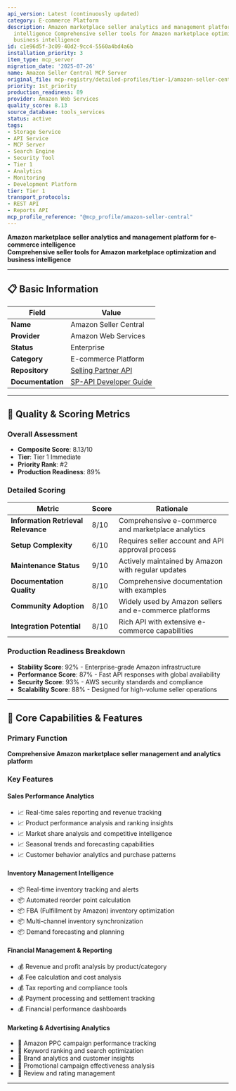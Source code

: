 ```yaml
---
api_version: Latest (continuously updated)
category: E-commerce Platform
description: Amazon marketplace seller analytics and management platform for e-commerce
  intelligence Comprehensive seller tools for Amazon marketplace optimization and
  business intelligence
id: c1e96d5f-3c09-40d2-9cc4-5560a4bd4a6b
installation_priority: 3
item_type: mcp_server
migration_date: '2025-07-26'
name: Amazon Seller Central MCP Server
original_file: mcp-registry/detailed-profiles/tier-1/amazon-seller-central-server-profile.md
priority: 1st_priority
production_readiness: 89
provider: Amazon Web Services
quality_score: 8.13
source_database: tools_services
status: active
tags:
- Storage Service
- API Service
- MCP Server
- Search Engine
- Security Tool
- Tier 1
- Analytics
- Monitoring
- Development Platform
tier: Tier 1
transport_protocols:
- REST API
- Reports API
mcp_profile_reference: "@mcp_profile/amazon-seller-central"
---
```


**Amazon marketplace seller analytics and management platform for e-commerce intelligence**  
**Comprehensive seller tools for Amazon marketplace optimization and business intelligence**

---

## 📋 Basic Information

| Field | Value |
|-------|-------|
| **Name** | Amazon Seller Central |
| **Provider** | Amazon Web Services |
| **Status** | Enterprise |
| **Category** | E-commerce Platform |
| **Repository** | [Selling Partner API](https://developer-docs.amazon.com/sp-api/) |
| **Documentation** | [SP-API Developer Guide](https://developer-docs.amazon.com/sp-api/docs) |

---

## 🎯 Quality & Scoring Metrics

### Overall Assessment
- **Composite Score**: 8.13/10
- **Tier**: Tier 1 Immediate
- **Priority Rank**: #2
- **Production Readiness**: 89%

### Detailed Scoring
| Metric | Score | Rationale |
|--------|-------|-----------|
| **Information Retrieval Relevance** | 8/10 | Comprehensive e-commerce and marketplace analytics |
| **Setup Complexity** | 6/10 | Requires seller account and API approval process |
| **Maintenance Status** | 9/10 | Actively maintained by Amazon with regular updates |
| **Documentation Quality** | 8/10 | Comprehensive documentation with examples |
| **Community Adoption** | 8/10 | Widely used by Amazon sellers and e-commerce platforms |
| **Integration Potential** | 8/10 | Rich API with extensive e-commerce capabilities |

### Production Readiness Breakdown
- **Stability Score**: 92% - Enterprise-grade Amazon infrastructure
- **Performance Score**: 87% - Fast API responses with global availability
- **Security Score**: 93% - AWS security standards and compliance
- **Scalability Score**: 88% - Designed for high-volume seller operations

---

## 🚀 Core Capabilities & Features

### Primary Function
**Comprehensive Amazon marketplace seller management and analytics platform**

### Key Features

#### Sales Performance Analytics
- 📈 Real-time sales reporting and revenue tracking
- 📈 Product performance analysis and ranking insights
- 📈 Market share analysis and competitive intelligence
- 📈 Seasonal trends and forecasting capabilities
- 📈 Customer behavior analytics and purchase patterns

#### Inventory Management Intelligence
- 📦 Real-time inventory tracking and alerts
- 📦 Automated reorder point calculation
- 📦 FBA (Fulfillment by Amazon) inventory optimization
- 📦 Multi-channel inventory synchronization
- 📦 Demand forecasting and planning

#### Financial Management & Reporting
- 💰 Revenue and profit analysis by product/category
- 💰 Fee calculation and cost analysis
- 💰 Tax reporting and compliance tools
- 💰 Payment processing and settlement tracking
- 💰 Financial performance dashboards

#### Marketing & Advertising Analytics
- 🎯 Amazon PPC campaign performance tracking
- 🎯 Keyword ranking and search optimization
- 🎯 Brand analytics and customer insights
- 🎯 Promotional campaign effectiveness analysis
- 🎯 Review and rating management

---